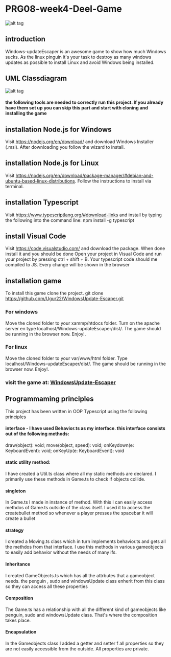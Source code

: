 # PRG08-week4-Deel-Game
![alt tag](https://cdn4.iconfinder.com/data/icons/christmas-cheer-volume-i-1/64/penguin-128.png)<br />

## introduction
Windows-updateEscaper is an awesome game to show how much Windows sucks. As the linux pinguin it's your task to destroy as many windows updates as possible to install Linux and avoid Windows being installed.


## UML Classdiagram 
![alt tag](http://i.imgur.com/qccGVFv.jpg)<br />

#### the following tools are needed to correctly run this project. If you already have them set up you can skip this part and start with cloning and installing the game

## installation Node.js for Windows
Visit https://nodejs.org/en/download/ and download Windows Installer (.msi). After downloading you follow the wizard to install.

## installation Node.js for Linux
Visit https://nodejs.org/en/download/package-manager/#debian-and-ubuntu-based-linux-distributions. Follow the instructions to install via terminal.

## installation Typescript
Visit https://www.typescriptlang.org/#download-links and install by typing the following into the command line:
npm install -g typescript

## install Visual Code
Visit https://code.visualstudio.com/ and download the package. When done install it and you should be done
Open your project in Visual Code and run your project by pressing ctrl + shift + B. Your typescript code should me compiled to JS. Every change will be shown in the browser

## installation game
To install this game clone the project.
git clone https://github.com/Ugur22/WindowsUpdate-Escaper.git

### For windows
Move the cloned folder to your xammp/htdocs folder. Turn on the apache server en type localhost/Windows-updateEscaper/dist/. The game should be running in the browser now. Enjoy!.

### For linux
Move the cloned folder to your var/www/html folder. Type localhost/Windows-updateEscaper/dist/. The game should be running in the browser now. Enjoy!.

### visit the game at: [WindowsUpdate-Escaper](http://178.62.251.155/dist/)

## Programmaming principles
This project has been written in OOP Typescript using the following principles
#### interface - I have used Behavior.ts as my interface. this interface consists out of the following methods:
draw(object): void;
move(object, speed): void;
onKeydown(e: KeyboardEvent): void;
onKeyUp(e: KeyboardEvent): void
#### static utility method:
I have created a Util.ts class where all my static methods are declared. I primarily use these methods in Game.ts to check if objects collide.
#### singleton
In Game.ts I made in instance of method. With this I can easily access methdos of Game.ts outside of the class itself. I used it to access the createbullet method so whenever a player presses the spacebar it will create a bullet
#### strategy
I created a Moving.ts class which in turn implements behavior.ts and gets all the methdos from that interface. I use this methods in various gameobjects to easily add behavior without the needs of many ifs.
#### Inheritance
I created GameObjects.ts which has all the attrbutes that a gameobject needs. the penguin , sudo and windowsUpdate class enherit from this class so they can access all these properties
#### Composition
The Game.ts has a relationship with all the different kind of gameobjects like penguin, sudo and windowsUpdate class. That's where the composition takes place.
#### Encapsulation
In the Gameobjects class I added a getter and setter f all properties so they are not easily accessible from the outside. All properties are private.
